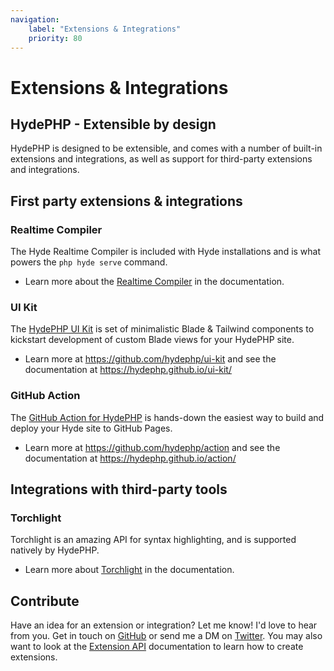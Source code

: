 ```yaml
---
navigation:
    label: "Extensions & Integrations"
    priority: 80
---
```


# Extensions & Integrations

## HydePHP - Extensible by design

HydePHP is designed to be extensible, and comes with a number of built-in extensions and integrations,
as well as support for third-party extensions and integrations.


## First party extensions & integrations

### Realtime Compiler

The Hyde Realtime Compiler is included with Hyde installations and is what powers the `php hyde serve` command.
- Learn more about the [Realtime Compiler](realtime-compiler) in the documentation.

### UI Kit

The [HydePHP UI Kit](https://github.com/hydephp/ui-kit) is  set of minimalistic Blade & Tailwind components to kickstart development of custom Blade views for your HydePHP site.
- Learn more at https://github.com/hydephp/ui-kit and see the documentation at https://hydephp.github.io/ui-kit/

### GitHub Action

The [GitHub Action for HydePHP](https://github.com/hydephp/action) is hands-down the easiest way to build and deploy your Hyde site to GitHub Pages.
- Learn more at https://github.com/hydephp/action and see the documentation at https://hydephp.github.io/action/

## Integrations with third-party tools

### Torchlight

Torchlight is an amazing API for syntax highlighting, and is supported natively by HydePHP.
- Learn more about [Torchlight](third-party-integrations#torchlight) in the documentation.


## Contribute

Have an idea for an extension or integration? Let me know! I'd love to hear from you. Get in touch on
[GitHub](https://github.com/hydephp/hyde) or send me a DM on [Twitter](https://twitter.com/CodeWithCaen).
You may also want to look at the [Extension API](extensions-api) documentation to learn how to create extensions.
